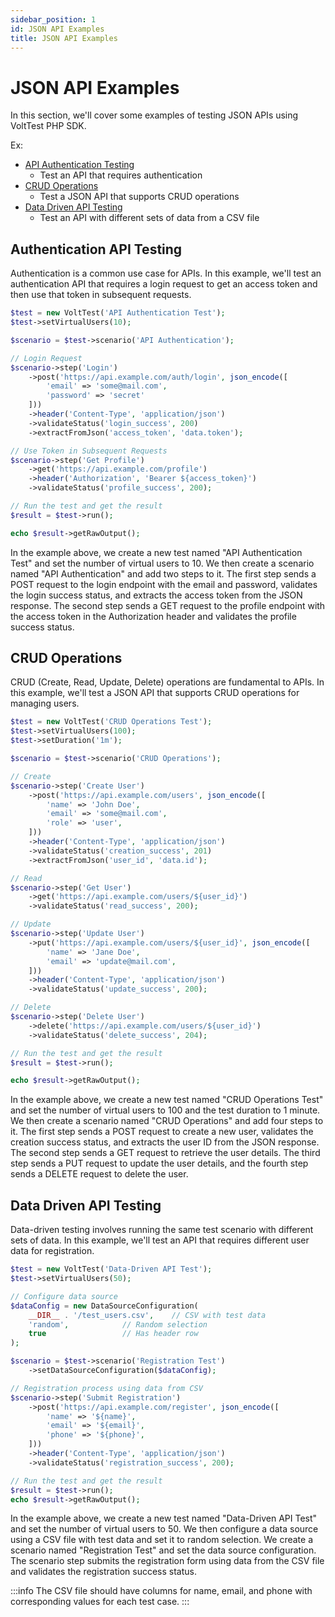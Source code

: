 ```yaml
---
sidebar_position: 1
id: JSON API Examples
title: JSON API Examples
---
```


# JSON API Examples
In this section, we'll cover some examples of testing JSON APIs using VoltTest PHP SDK.

Ex:
- [API Authentication Testing](#authentication-api-testing)
  - Test an API that requires authentication
- [CRUD Operations](#crud-operations)
  - Test a JSON API that supports CRUD operations
- [Data Driven API Testing](#data-driven-api-testing)
  - Test an API with different sets of data from a CSV file

## Authentication API Testing
Authentication is a common use case for APIs. In this example, we'll test an authentication API that requires a login request to get an access token and then use that token in subsequent requests.

```php
$test = new VoltTest('API Authentication Test');
$test->setVirtualUsers(10);

$scenario = $test->scenario('API Authentication');

// Login Request
$scenario->step('Login')
    ->post('https://api.example.com/auth/login', json_encode([
        'email' => 'some@mail.com',
        'password' => 'secret' 
    ]))
    ->header('Content-Type', 'application/json')
    ->validateStatus('login_success', 200)
    ->extractFromJson('access_token', 'data.token');

// Use Token in Subsequent Requests
$scenario->step('Get Profile')
    ->get('https://api.example.com/profile')
    ->header('Authorization', 'Bearer ${access_token}')
    ->validateStatus('profile_success', 200);

// Run the test and get the result
$result = $test->run();

echo $result->getRawOutput();
```

In the example above, we create a new test named "API Authentication Test" 
and set the number of virtual users to 10. We then create a scenario named "API Authentication"
and add two steps to it. 
The first step sends a POST request to the login endpoint with the email and password,
validates the login success status, and extracts the access token from the JSON response.
The second step sends a GET request to the profile endpoint with the access token 
in the Authorization header and validates the profile success status.

## CRUD Operations
CRUD (Create, Read, Update, Delete) operations are fundamental to APIs.
In this example, we'll test a JSON API that supports CRUD operations for managing users.

```php
$test = new VoltTest('CRUD Operations Test');
$test->setVirtualUsers(100);
$test->setDuration('1m');

$scenario = $test->scenario('CRUD Operations');

// Create
$scenario->step('Create User')
    ->post('https://api.example.com/users', json_encode([
        'name' => 'John Doe',
        'email' => 'some@mail.com',
        'role' => 'user',
    ]))
    ->header('Content-Type', 'application/json')
    ->validateStatus('creation_success', 201)
    ->extractFromJson('user_id', 'data.id');

// Read
$scenario->step('Get User')
    ->get('https://api.example.com/users/${user_id}')
    ->validateStatus('read_success', 200);

// Update
$scenario->step('Update User')
    ->put('https://api.example.com/users/${user_id}', json_encode([
        'name' => 'Jane Doe',
        'email' => 'update@mail.com',
    ]))
    ->header('Content-Type', 'application/json')
    ->validateStatus('update_success', 200);

// Delete
$scenario->step('Delete User')
    ->delete('https://api.example.com/users/${user_id}')
    ->validateStatus('delete_success', 204);

// Run the test and get the result
$result = $test->run();

echo $result->getRawOutput();
```

In the example above, we create a new test named "CRUD Operations Test"
and set the number of virtual users to 100 and the test duration to 1 minute.
We then create a scenario named "CRUD Operations" and add four steps to it.
The first step sends a POST request to create a new user, validates the creation success status,
and extracts the user ID from the JSON response.
The second step sends a GET request to retrieve the user details.
The third step sends a PUT request to update the user details,
and the fourth step sends a DELETE request to delete the user.

## Data Driven API Testing
Data-driven testing involves running the same test scenario with different sets of data.
In this example, we'll test an API that requires different user data for registration.

```php
$test = new VoltTest('Data-Driven API Test');
$test->setVirtualUsers(50);

// Configure data source
$dataConfig = new DataSourceConfiguration(
    __DIR__ . '/test_users.csv',    // CSV with test data
    'random',            // Random selection
    true                 // Has header row
);

$scenario = $test->scenario('Registration Test')
    ->setDataSourceConfiguration($dataConfig);

// Registration process using data from CSV
$scenario->step('Submit Registration')
    ->post('https://api.example.com/register', json_encode([
        'name' => '${name}',
        'email' => '${email}',
        'phone' => '${phone}',
    ]))
    ->header('Content-Type', 'application/json')
    ->validateStatus('registration_success', 200);

// Run the test and get the result
$result = $test->run();
echo $result->getRawOutput();
```

In the example above, we create a new test named "Data-Driven API Test"
and set the number of virtual users to 50. We then configure a data source
using a CSV file with test data and set it to random selection.
We create a scenario named "Registration Test" and set the data source configuration.
The scenario step submits the registration form using data from the CSV file
and validates the registration success status.

:::info
The CSV file should have columns for name, email, and phone with corresponding values for each test case.
:::

